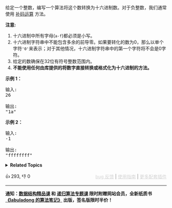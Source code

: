 <p>给定一个整数，编写一个算法将这个数转换为十六进制数。对于负整数，我们通常使用&nbsp;<a href="https://baike.baidu.com/item/%E8%A1%A5%E7%A0%81/6854613?fr=aladdin">补码运算</a>&nbsp;方法。</p>

<p><strong>注意:</strong></p>

<ol> 
 <li>十六进制中所有字母(<code>a-f</code>)都必须是小写。</li> 
 <li>十六进制字符串中不能包含多余的前导零。如果要转化的数为0，那么以单个字符<code>'0'</code>来表示；对于其他情况，十六进制字符串中的第一个字符将不会是0字符。&nbsp;</li> 
 <li>给定的数确保在32位有符号整数范围内。</li> 
 <li><strong>不能使用任何由库提供的将数字直接转换或格式化为十六进制的方法。</strong></li> 
</ol>

<p><strong>示例 1：</strong></p>

<pre>
输入:
26

输出:
"1a"
</pre>

<p><strong>示例 2：</strong></p>

<pre>
输入:
-1

输出:
"ffffffff"
</pre>

<details><summary><strong>Related Topics</strong></summary>位运算 | 数学</details><br>

<div>👍 293, 👎 0<span style='float: right;'><span style='color: gray;'><a href='https://github.com/labuladong/fucking-algorithm/discussions/939' target='_blank' style='color: lightgray;text-decoration: underline;'>bug 反馈</a> | <a href='https://labuladong.gitee.io/article/fname.html?fname=jb插件简介' target='_blank' style='color: lightgray;text-decoration: underline;'>使用指南</a> | <a href='https://labuladong.github.io/algo/images/others/%E5%85%A8%E5%AE%B6%E6%A1%B6.jpg' target='_blank' style='color: lightgray;text-decoration: underline;'>更多配套插件</a></span></span></div>

<div id="labuladong"><hr>

**通知：[数据结构精品课](https://aep.h5.xeknow.com/s/1XJHEO) 和 [递归算法专题课](https://aep.xet.tech/s/3YGcq3) 限时附赠网站会员，全新纸质书[《labuladong 的算法笔记》](https://labuladong.gitee.io/algo/images/book/book_intro_qrcode.jpg) 出版，签名版限时半价！**

</div>



